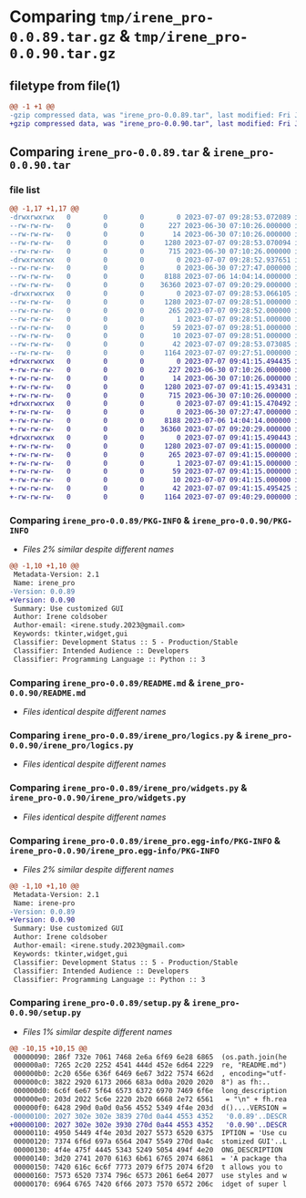 # Comparing `tmp/irene_pro-0.0.89.tar.gz` & `tmp/irene_pro-0.0.90.tar.gz`

## filetype from file(1)

```diff
@@ -1 +1 @@
-gzip compressed data, was "irene_pro-0.0.89.tar", last modified: Fri Jul  7 09:28:53 2023, max compression
+gzip compressed data, was "irene_pro-0.0.90.tar", last modified: Fri Jul  7 09:41:15 2023, max compression
```

## Comparing `irene_pro-0.0.89.tar` & `irene_pro-0.0.90.tar`

### file list

```diff
@@ -1,17 +1,17 @@
-drwxrwxrwx   0        0        0        0 2023-07-07 09:28:53.072089 irene_pro-0.0.89/
--rw-rw-rw-   0        0        0      227 2023-06-30 07:10:26.000000 irene_pro-0.0.89/LICENSE
--rw-rw-rw-   0        0        0       14 2023-06-30 07:10:26.000000 irene_pro-0.0.89/MANIFEST.in
--rw-rw-rw-   0        0        0     1280 2023-07-07 09:28:53.070094 irene_pro-0.0.89/PKG-INFO
--rw-rw-rw-   0        0        0      715 2023-06-30 07:10:26.000000 irene_pro-0.0.89/README.md
-drwxrwxrwx   0        0        0        0 2023-07-07 09:28:52.937651 irene_pro-0.0.89/irene_pro/
--rw-rw-rw-   0        0        0        0 2023-06-30 07:27:47.000000 irene_pro-0.0.89/irene_pro/__init__.py
--rw-rw-rw-   0        0        0     8188 2023-07-06 14:04:14.000000 irene_pro-0.0.89/irene_pro/logics.py
--rw-rw-rw-   0        0        0    36360 2023-07-07 09:20:29.000000 irene_pro-0.0.89/irene_pro/widgets.py
-drwxrwxrwx   0        0        0        0 2023-07-07 09:28:53.066105 irene_pro-0.0.89/irene_pro.egg-info/
--rw-rw-rw-   0        0        0     1280 2023-07-07 09:28:51.000000 irene_pro-0.0.89/irene_pro.egg-info/PKG-INFO
--rw-rw-rw-   0        0        0      265 2023-07-07 09:28:52.000000 irene_pro-0.0.89/irene_pro.egg-info/SOURCES.txt
--rw-rw-rw-   0        0        0        1 2023-07-07 09:28:51.000000 irene_pro-0.0.89/irene_pro.egg-info/dependency_links.txt
--rw-rw-rw-   0        0        0       59 2023-07-07 09:28:51.000000 irene_pro-0.0.89/irene_pro.egg-info/requires.txt
--rw-rw-rw-   0        0        0       10 2023-07-07 09:28:51.000000 irene_pro-0.0.89/irene_pro.egg-info/top_level.txt
--rw-rw-rw-   0        0        0       42 2023-07-07 09:28:53.073085 irene_pro-0.0.89/setup.cfg
--rw-rw-rw-   0        0        0     1164 2023-07-07 09:27:51.000000 irene_pro-0.0.89/setup.py
+drwxrwxrwx   0        0        0        0 2023-07-07 09:41:15.494435 irene_pro-0.0.90/
+-rw-rw-rw-   0        0        0      227 2023-06-30 07:10:26.000000 irene_pro-0.0.90/LICENSE
+-rw-rw-rw-   0        0        0       14 2023-06-30 07:10:26.000000 irene_pro-0.0.90/MANIFEST.in
+-rw-rw-rw-   0        0        0     1280 2023-07-07 09:41:15.493431 irene_pro-0.0.90/PKG-INFO
+-rw-rw-rw-   0        0        0      715 2023-06-30 07:10:26.000000 irene_pro-0.0.90/README.md
+drwxrwxrwx   0        0        0        0 2023-07-07 09:41:15.470492 irene_pro-0.0.90/irene_pro/
+-rw-rw-rw-   0        0        0        0 2023-06-30 07:27:47.000000 irene_pro-0.0.90/irene_pro/__init__.py
+-rw-rw-rw-   0        0        0     8188 2023-07-06 14:04:14.000000 irene_pro-0.0.90/irene_pro/logics.py
+-rw-rw-rw-   0        0        0    36360 2023-07-07 09:20:29.000000 irene_pro-0.0.90/irene_pro/widgets.py
+drwxrwxrwx   0        0        0        0 2023-07-07 09:41:15.490443 irene_pro-0.0.90/irene_pro.egg-info/
+-rw-rw-rw-   0        0        0     1280 2023-07-07 09:41:15.000000 irene_pro-0.0.90/irene_pro.egg-info/PKG-INFO
+-rw-rw-rw-   0        0        0      265 2023-07-07 09:41:15.000000 irene_pro-0.0.90/irene_pro.egg-info/SOURCES.txt
+-rw-rw-rw-   0        0        0        1 2023-07-07 09:41:15.000000 irene_pro-0.0.90/irene_pro.egg-info/dependency_links.txt
+-rw-rw-rw-   0        0        0       59 2023-07-07 09:41:15.000000 irene_pro-0.0.90/irene_pro.egg-info/requires.txt
+-rw-rw-rw-   0        0        0       10 2023-07-07 09:41:15.000000 irene_pro-0.0.90/irene_pro.egg-info/top_level.txt
+-rw-rw-rw-   0        0        0       42 2023-07-07 09:41:15.495425 irene_pro-0.0.90/setup.cfg
+-rw-rw-rw-   0        0        0     1164 2023-07-07 09:40:29.000000 irene_pro-0.0.90/setup.py
```

### Comparing `irene_pro-0.0.89/PKG-INFO` & `irene_pro-0.0.90/PKG-INFO`

 * *Files 2% similar despite different names*

```diff
@@ -1,10 +1,10 @@
 Metadata-Version: 2.1
 Name: irene_pro
-Version: 0.0.89
+Version: 0.0.90
 Summary: Use customized GUI
 Author: Irene coldsober
 Author-email: <irene.study.2023@gmail.com>
 Keywords: tkinter,widget,gui
 Classifier: Development Status :: 5 - Production/Stable
 Classifier: Intended Audience :: Developers
 Classifier: Programming Language :: Python :: 3
```

### Comparing `irene_pro-0.0.89/README.md` & `irene_pro-0.0.90/README.md`

 * *Files identical despite different names*

### Comparing `irene_pro-0.0.89/irene_pro/logics.py` & `irene_pro-0.0.90/irene_pro/logics.py`

 * *Files identical despite different names*

### Comparing `irene_pro-0.0.89/irene_pro/widgets.py` & `irene_pro-0.0.90/irene_pro/widgets.py`

 * *Files identical despite different names*

### Comparing `irene_pro-0.0.89/irene_pro.egg-info/PKG-INFO` & `irene_pro-0.0.90/irene_pro.egg-info/PKG-INFO`

 * *Files 2% similar despite different names*

```diff
@@ -1,10 +1,10 @@
 Metadata-Version: 2.1
 Name: irene-pro
-Version: 0.0.89
+Version: 0.0.90
 Summary: Use customized GUI
 Author: Irene coldsober
 Author-email: <irene.study.2023@gmail.com>
 Keywords: tkinter,widget,gui
 Classifier: Development Status :: 5 - Production/Stable
 Classifier: Intended Audience :: Developers
 Classifier: Programming Language :: Python :: 3
```

### Comparing `irene_pro-0.0.89/setup.py` & `irene_pro-0.0.90/setup.py`

 * *Files 1% similar despite different names*

```diff
@@ -10,15 +10,15 @@
 00000090: 286f 732e 7061 7468 2e6a 6f69 6e28 6865  (os.path.join(he
 000000a0: 7265 2c20 2252 4541 444d 452e 6d64 2229  re, "README.md")
 000000b0: 2c20 656e 636f 6469 6e67 3d22 7574 662d  , encoding="utf-
 000000c0: 3822 2920 6173 2066 683a 0d0a 2020 2020  8") as fh:..    
 000000d0: 6c6f 6e67 5f64 6573 6372 6970 7469 6f6e  long_description
 000000e0: 203d 2022 5c6e 2220 2b20 6668 2e72 6561   = "\n" + fh.rea
 000000f0: 6428 290d 0a0d 0a56 4552 5349 4f4e 203d  d()....VERSION =
-00000100: 2027 302e 302e 3839 270d 0a44 4553 4352   '0.0.89'..DESCR
+00000100: 2027 302e 302e 3930 270d 0a44 4553 4352   '0.0.90'..DESCR
 00000110: 4950 5449 4f4e 203d 2027 5573 6520 6375  IPTION = 'Use cu
 00000120: 7374 6f6d 697a 6564 2047 5549 270d 0a4c  stomized GUI'..L
 00000130: 4f4e 475f 4445 5343 5249 5054 494f 4e20  ONG_DESCRIPTION 
 00000140: 3d20 2741 2070 6163 6b61 6765 2074 6861  = 'A package tha
 00000150: 7420 616c 6c6f 7773 2079 6f75 2074 6f20  t allows you to 
 00000160: 7573 6520 7374 796c 6573 2061 6e64 2077  use styles and w
 00000170: 6964 6765 7420 6f66 2073 7570 6572 206c  idget of super l
```

